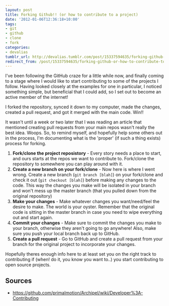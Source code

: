 ```yaml
---
layout: post
title: Forking Github!! (or how to contribute to a project)
date: '2012-01-06T12:36:18+10:00'
tags:
- git
- github
- clone
- fork
categories:
- devalias
tumblr_url: http://devalias.tumblr.com/post/15337594635/forking-github-or-how-to-contribute-to-a
redirect_from: /post/15337594635/forking-github-or-how-to-contribute-to-a
---
```

I've been following the GitHub craze for a little while now, and finally coming to a stage where I would like to start contributing to some of the projects I follow. Having looked closely at the examples for one in particular, I noticed something simple, but beneficial that I could add, so I set out to become an active member of the internet!

I forked the repository, synced it down to my computer, made the changes, created a pull request, and got it merged with the main code. Win!!

It wasn't until a week or two later that I was reading an article that mentioned creating pull requests from your main repos wasn't really the best idea. Woops. So, to remind myself, and hopefully help some others out in the process, I'm documenting what is the 'proper' (if such a thing exists) process for forking.

1. **Fork/clone the project reposistory** - Every story needs a place to start, and ours starts at the repos we want to contribute to. Fork/clone the repository to somewhere you can play around with it.
2. **Create a new branch on your fork/clone** - Now here is where I went wrong. Create a new branch (`git branch [blah]`) on your fork/clone and check it out (`git checkout [blah]`) before making any changes to the code. This way the changes you make will be isolated in your branch and won't mess up the master branch (that you pulled down from the original repository)
3. **Make your changes** - Make whatever changes you want/need/feel the desire to make. The world is your oyster. Remember that the original code is sitting in the master branch in case you need to wipe everything out and start again.
4. **Commit your changes** - Make sure to commit the changes you make to your branch, otherwise they aren't going to go anywhere! Also, make sure you push your local branch back up to GitHub.
5. **Create a pull request** - Go to GitHub and create a pull request from your branch for the original project to incorporate your changes.

Hopefully theres enough info here to at least set you on the right track to contributing if (when! do it, you know you want to..) you start contributing to open source projects.

## Sources

* https://github.com/primalmotion/Archipel/wiki/Developer%3A-Contributing
